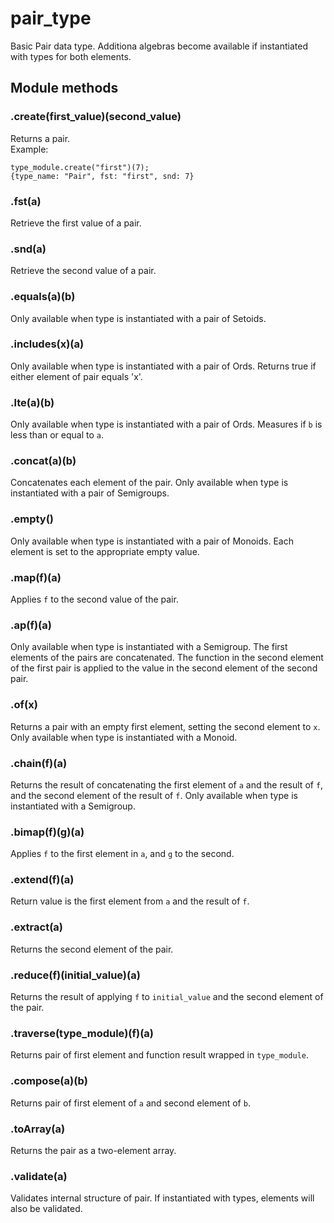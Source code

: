 # pair_type   
Basic Pair data type. Additiona algebras become available if instantiated with types for both elements.   
## Module methods   
### .create(first_value)(second_value)   
Returns a pair.   
Example:   
```   
type_module.create("first")(7);   
{type_name: "Pair", fst: "first", snd: 7}   
```   
### .fst(a)   
Retrieve the first value of a pair.   
### .snd(a)   
Retrieve the second value of a pair.   
### .equals(a)(b)   
Only available when type is instantiated with a pair of Setoids.   
### .includes(x)(a)   
Only available when type is instantiated with a pair of Ords. Returns true if either element of pair equals 'x'.   
### .lte(a)(b)   
Only available when type is instantiated with a pair of Ords. Measures if `b` is less than or equal to `a`.   
### .concat(a)(b)   
Concatenates each element of the pair. Only available when type is instantiated with a pair of Semigroups.   
### .empty()   
Only available when type is instantiated with a pair of Monoids. Each element is set to the appropriate empty value.   
### .map(f)(a)   
Applies `f` to the second value of the pair.   
### .ap(f)(a)   
Only available when type is instantiated with a Semigroup. The first elements of the pairs are concatenated. The function in the second element of the first pair is applied to the value in the second element of the second pair.   
### .of(x)   
Returns a pair with an empty first element, setting the second element to `x`. Only available when type is instantiated with a Monoid.   
### .chain(f)(a)   
Returns the result of concatenating the first element of `a` and the result of `f`, and the second element of the result of `f`. Only available when type is instantiated with a Semigroup.   
### .bimap(f)(g)(a)   
Applies `f` to the first element in `a`, and `g` to the second.   
### .extend(f)(a)   
Return value is the first element from `a` and the result of `f`.   
### .extract(a)   
Returns the second element of the pair.   
### .reduce(f)(initial_value)(a)   
Returns the result of applying `f` to `initial_value` and the second element of the pair.   
### .traverse(type_module)(f)(a)   
Returns pair of first element and function result wrapped in `type_module`.   
### .compose(a)(b)   
Returns pair of first element of `a` and second element of `b`.   
### .toArray(a)   
Returns the pair as a two-element array.   
### .validate(a)   
Validates internal structure of pair. If instantiated with types, elements will also be validated.   
